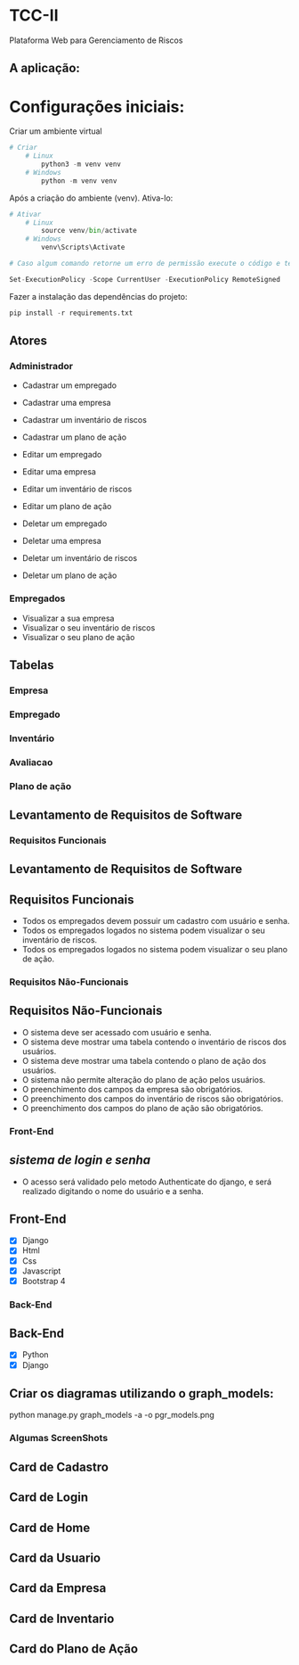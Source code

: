 # TCC-II
Plataforma Web para Gerenciamento de Riscos





## A aplicação:
# **Configurações iniciais:**

Criar um ambiente virtual

```python
# Criar
	# Linux
		python3 -m venv venv
	# Windows
		python -m venv venv
```

Após a criação do ambiente (venv). Ativa-lo:

```python
# Ativar
	# Linux
		source venv/bin/activate
	# Windows
		venv\Scripts\Activate

# Caso algum comando retorne um erro de permissão execute o código e tente novamente:

Set-ExecutionPolicy -Scope CurrentUser -ExecutionPolicy RemoteSigned
```

Fazer a instalação das dependências do projeto:

```python
pip install -r requirements.txt
```



## Atores

### Administrador
- Cadastrar um empregado
- Cadastrar uma empresa
- Cadastrar um inventário de riscos
- Cadastrar um plano de ação

- Editar um empregado
- Editar uma empresa
- Editar um inventário de riscos
- Editar um plano de ação

- Deletar um empregado
- Deletar uma empresa
- Deletar um inventário de riscos
- Deletar um plano de ação

### Empregados
- Visualizar a sua empresa
- Visualizar o seu inventário de riscos
- Visualizar o seu plano de ação

## Tabelas

### Empresa
### Empregado 
### Inventário
### Avaliacao
### Plano de ação



## Levantamento de Requisitos de Software

### Requisitos Funcionais
## Levantamento de Requisitos de Software

## Requisitos Funcionais

- Todos os empregados devem possuir um cadastro com usuário e senha.
- Todos os empregados logados no sistema podem visualizar o seu inventário de riscos.
- Todos os empregados logados no sistema podem visualizar o seu plano de ação.

### Requisitos Não-Funcionais
## Requisitos Não-Funcionais

- O sistema deve ser acessado com usuário e senha.
- O sistema deve mostrar uma tabela contendo o inventário de riscos dos usuários.
- O sistema deve mostrar uma tabela contendo o plano de ação dos usuários.
- O sistema não permite alteração do plano de ação pelos usuários.
- O preenchimento dos campos da empresa são obrigatórios.
- O preenchimento dos campos do inventário de riscos são obrigatórios.
- O preenchimento dos campos do plano de ação são obrigatórios.

### Front-End
## *sistema de login e senha*
- O acesso será validado pelo metodo Authenticate do django, e será realizado digitando o nome do usuário e a senha.

## Front-End
- [x] Django
- [x] Html
- [x] Css
- [x] Javascript
- [x] Bootstrap 4

### Back-End
## Back-End
- [x] Python
- [x] Django

## Criar os diagramas utilizando o graph_models:
python manage.py graph_models -a -o pgr_models.png


### Algumas ScreenShots
## Card de Cadastro
## Card de Login
## Card de Home
## Card da Usuario
## Card da Empresa
## Card de Inventario
## Card do Plano de Ação
